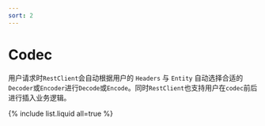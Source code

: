 ```yaml
---
sort: 2
---
```


# Codec
用户请求时`RestClient`会自动根据用户的 `Headers` 与 `Entity` 自动选择合适的`Decoder`或`Encoder`进行`Decode`或`Encode`。同时`RestClient`也支持用户在`codec`前后进行插入业务逻辑。

{% include list.liquid all=true %}